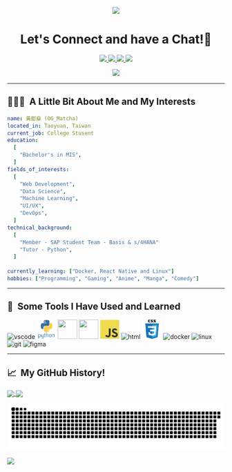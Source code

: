 <p align="center">
  <img src="https://capsule-render.vercel.app/api?type=waving&color=gradient&text=Hi!%20I'm%20OG_Matcha&height=100&section=header"/>
</p>

<h1 align="center">
  Let's Connect and have a Chat!💬
</h1>

<p align="center">
<a href="https://leetcode.com/OG_Matcha/">
  <img height="50" src="https://cdn.iconscout.com/icon/free/png-256/free-leetcode-3629476-3031539.png"/>
</a>
<a href="https://www.linkedin.com/in/ogmatcha/">
  <img height="50" src="https://user-images.githubusercontent.com/46517096/166973395-19676cd8-f8ec-4abf-83ff-da8243505b82.png"/>
</a>
<a href="https://www.facebook.com/littlejasonhuang/">
  <img height="50" src="https://i.pinimg.com/originals/d2/97/9b/d2979bd98ea37dd3ba4d31c20828ceed.png"/>
</a>
<a href="https://www.instagram.com/matcha_code/">
  <img height="50" src="https://user-images.githubusercontent.com/46517096/166974368-9798f39f-1f46-499c-b14e-81f0a3f83a06.png"/>
</a>
</p>

<p align="center">
  <img src= "https://i.imgur.com/CLmQxbH.gif">
</p>

---

<h2> 👨🏻‍💻 &nbsp;A Little Bit About Me and My Interests</h2>

```yaml
name: 黃鉅燊 (OG_Matcha)
located_in: Taoyuan, Taiwan
current_job: College Stusent
education:
  [
    "Bachelor's in MIS",
  ]
fields_of_interests:
  [
    "Web Development",
    "Data Science",
    "Machine Learning",
    "UI/UX",
    "DevOps",
  ]
technical_background:
  [
    "Member - SAP Student Team - Basis & s/4HANA"
    "Tutor - Python",
  ]
  
currently_learning: ["Docker, React Native and Linux"]
hobbies: ["Programming", "Gaming", "Anime", "Manga", "Comedy"]
```
  
---
  
<h2> 🚀 &nbsp;Some Tools I Have Used and Learned</h2>
<p align="left">
<img src="https://cdn.jsdelivr.net/gh/devicons/devicon/icons/vscode/vscode-original.svg" alt="vscode" width="45" height="45"/>
<img src="https://raw.githubusercontent.com/devicons/devicon/master/icons/python/python-original-wordmark.svg" alt="python" width="45" height="45" />
<img src="https://cdn.jsdelivr.net/gh/devicons/devicon/icons/cplusplus/cplusplus-original.svg" width="45" height="45"/>
<img src="https://cdn-icons-png.flaticon.com/512/226/226777.png" width="45" height="45"/>
<img src="https://raw.githubusercontent.com/devicons/devicon/master/icons/javascript/javascript-original.svg" alt="javascript" width="45" height="45" />
<img src="https://cdn.jsdelivr.net/gh/devicons/devicon/icons/html5/html5-original.svg" alt="html" width="45" height="45"/>
<img src="https://raw.githubusercontent.com/devicons/devicon/master/icons/css3/css3-original-wordmark.svg" alt="css3" width="45" height="45" />
<img src="https://cdn.jsdelivr.net/gh/devicons/devicon/icons/docker/docker-original.svg" alt="docker" width="45" height="45"/>
<img src="https://cdn.jsdelivr.net/gh/devicons/devicon/icons/linux/linux-original.svg" alt="linux" width="45" height="45"/>       
<img src="https://cdn.jsdelivr.net/gh/devicons/devicon/icons/git/git-original.svg" alt="git" width="45" height="45"/>
<img src="https://cdn.jsdelivr.net/gh/devicons/devicon/icons/figma/figma-original.svg" alt="figma" width="45" height="45"/>   
</p>

---  

<h2> 📈 &nbsp;My GitHub History!</h2>

<a href="https://github.com/anuraghazra/github-readme-stats">
  <img align="center" src="https://github-readme-stats.vercel.app/api?username=OG-Matcha&show_icons=true&theme=radical" />
</a>
<a href="https://github.com/anuraghazra/anuraghazra.github.io">
  <img align="center" src="https://github-readme-stats.vercel.app/api/top-langs/?username=OG-Matcha&layout=compact&hide=jupyter%20notebook&theme=radical" />
</a>

![Snake animation](https://github.com/OG-Matcha/OG-Matcha/blob/output/github-contribution-grid-snake.svg)
  
<p align="left">
  <img src="https://capsule-render.vercel.app/api?type=waving&color=gradient&height=100&section=footer"/>
</p>

